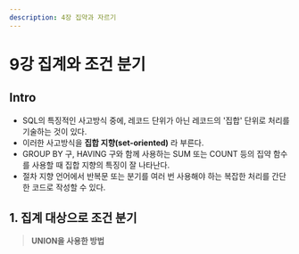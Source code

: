 ```yaml
---
description: 4장 집약과 자르기
---
```


# 9강 집계와 조건 분기

## Intro

- SQL의 특징적인 사고방식 중에, 레코드 단위가 아닌 레코드의 '집합' 단위로 처리를 기술하는 것이 있다.
- 이러한 사고방식을 **집합 지향(set-oriented)** 라 부른다.
- GROUP BY 구, HAVING 구와 함께 사용하는 SUM 또는 COUNT 등의 집약 함수를 사용할 때 집합 지향의 특징이 잘 나타난다.
- 절차 지향 언어에서 반복문 또는 분기를 여러 번 사용해야 하는 복잡한 처리를 간단한 코드로 작성할 수 있다.


## 1. 집계 대상으로 조건 분기

> **UNION을 사용한 방법**


